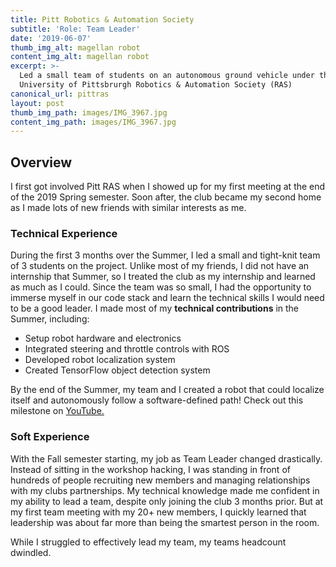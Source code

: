 ```yaml
---
title: Pitt Robotics & Automation Society
subtitle: 'Role: Team Leader'
date: '2019-06-07'
thumb_img_alt: magellan robot
content_img_alt: magellan robot
excerpt: >-
  Led a small team of students on an autonomous ground vehicle under the
  University of Pittsbrurgh Robotics & Automation Society (RAS)
canonical_url: pittras
layout: post
thumb_img_path: images/IMG_3967.jpg
content_img_path: images/IMG_3967.jpg
---
```

## Overview

I first got involved Pitt RAS when I showed up for my first meeting at the end of the 2019 Spring semester. Soon after, the club became my second home as I made lots of new friends with similar interests as me.

### Technical Experience

During the first 3 months over the Summer, I led a small and tight-knit team of 3 students on the project. Unlike most of my friends, I did not have an internship that Summer, so I treated the club as my internship and learned as much as I could. Since the team was so small, I had the opportunity to immerse myself in our code stack and learn the technical skills I would need to be a good leader. I made most of my **technical contributions** in the Summer, including:

*   Setup robot hardware and electronics
*   Integrated steering and throttle controls with ROS
*   Developed robot localization system
*   Created TensorFlow object detection system

By the end of the Summer, my team and I created a robot that could localize itself and autonomously follow a software-defined path! Check out this milestone on [YouTube.](https://www.youtube.com/watch?v=kj7x4HNcMWw)

### Soft Experience

With the Fall semester starting, my job as Team Leader changed drastically. Instead of sitting in the workshop hacking, I was standing in front of hundreds of people recruiting new members and managing relationships with my clubs partnerships. My technical knowledge made me confident in my ability to lead a team, despite only joining the club 3 months prior. But at my first team meeting with my 20+ new members, I quickly learned that leadership was about far more than being the smartest person in the room.

While I struggled to effectively lead my team, my teams headcount dwindled.
